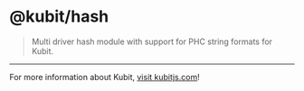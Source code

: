 # @kubit/hash

> Multi driver hash module with support for PHC string formats for Kubit.

<hr />

For more information about Kubit, [visit kubitjs.com](https://kubitjs.com)!
